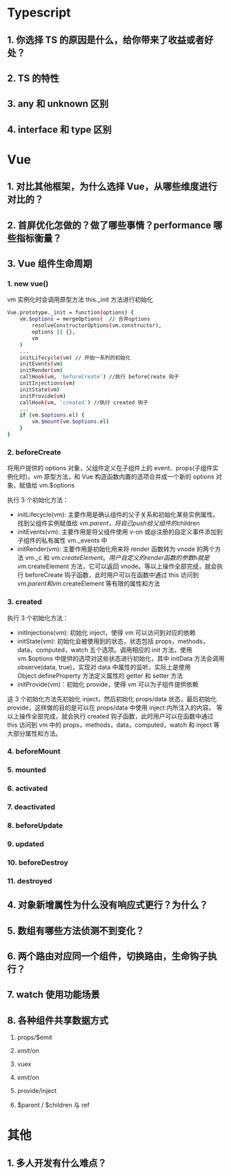 # Typescript

## 1. 你选择 TS 的原因是什么，给你带来了收益或者好处？

## 2. TS 的特性

## 3. any 和 unknown 区别

## 4. interface 和 type 区别

# Vue

## 1. 对比其他框架，为什么选择 Vue，从哪些维度进行对比的？

## 2. 首屏优化怎做的？做了哪些事情？performance 哪些指标衡量？

## 3. Vue 组件生命周期

### 1. new vue()

vm 实例化时会调用原型方法 this.\_init 方法进行初始化

```bash
Vue.prototype._init = function(options) {
    vm.$options = mergeOptions(  // 合并options
        resolveConstructorOptions(vm.constructor),
        options || {},
        vm
    )
    ...
    initLifecycle(vm) // 开始一系列的初始化
    initEvents(vm)
    initRender(vm)
    callHook(vm, 'beforeCreate') //执行 beforeCreate 钩子
    initInjections(vm)
    initState(vm)
    initProvide(vm)
    callHook(vm, 'created') //执行 created 钩子
    ...
    if (vm.$options.el) {
        vm.$mount(vm.$options.el)
    }
}
```

### 2. beforeCreate

将用户提供的 options 对象，父组件定义在子组件上的 event、props(子组件实例化时)，vm 原型方法，和 Vue 构造函数内置的选项合并成一个新的 options 对象，赋值给 vm.\$options

执行 3 个初始化方法：

- initLifecycle(vm): 主要作用是确认组件的父子关系和初始化某些实例属性。找到父组件实例赋值给 vm.$parent，将自己push给父组件的$children
- initEvents(vm): 主要作用是将父组件使用 v-on 或@注册的自定义事件添加到子组件的私有属性 vm.\_events 中
- initRender(vm): 主要作用是初始化用来将 render 函数转为 vnode 的两个方法 vm.\_c 和 vm.$createElement。用户自定义的render函数的参数h就是vm.$createElement 方法，它可以返回 vnode。等以上操作全部完成，就会执行 beforeCreate 钩子函数，此时用户可以在函数中通过 this 访问到 vm.$parent和vm.$createElement 等有限的属性和方法

### 3. created

执行 3 个初始化方法：

- initInjections(vm): 初始化 inject，使得 vm 可以访问到对应的依赖
- initState(vm): 初始化会被使用到的状态，状态包括 props，methods，data，computed，watch 五个选项。调用相应的 init 方法，使用 vm.\$options 中提供的选项对这些状态进行初始化，其中 initData 方法会调用 observe(data, true)，实现对 data 中属性的监听，实际上是使用 Object.defineProperty 方法定义属性的 getter 和 setter 方法
- initProvide(vm)：初始化 provide，使得 vm 可以为子组件提供依赖

这 3 个初始化方法先初始化 inject，然后初始化 props/data 状态，最后初始化 provide，这样做的目的是可以在 props/data 中使用 inject 内所注入的内容。
等以上操作全部完成，就会执行 created 钩子函数，此时用户可以在函数中通过 this 访问到 vm 中的 props，methods，data，computed，watch 和 inject 等大部分属性和方法。

### 4. beforeMount

### 5. mounted

### 6. activated

### 7. deactivated

### 8. beforeUpdate

### 9. updated

### 10. beforeDestroy

### 11. destroyed

## 4. 对象新增属性为什么没有响应式更行？为什么？

## 5. 数组有哪些方法侦测不到变化？

## 6. 两个路由对应同一个组件，切换路由，生命钩子执行？

## 7. watch 使用功能场景

## 8. 各种组件共享数据方式

1. props/\$emit

2. $emit/$on

3. vuex

4. $emit/$on

5. provide/inject

6. $parent / $children 与 ref

# 其他

## 1. 多人开发有什么难点？

